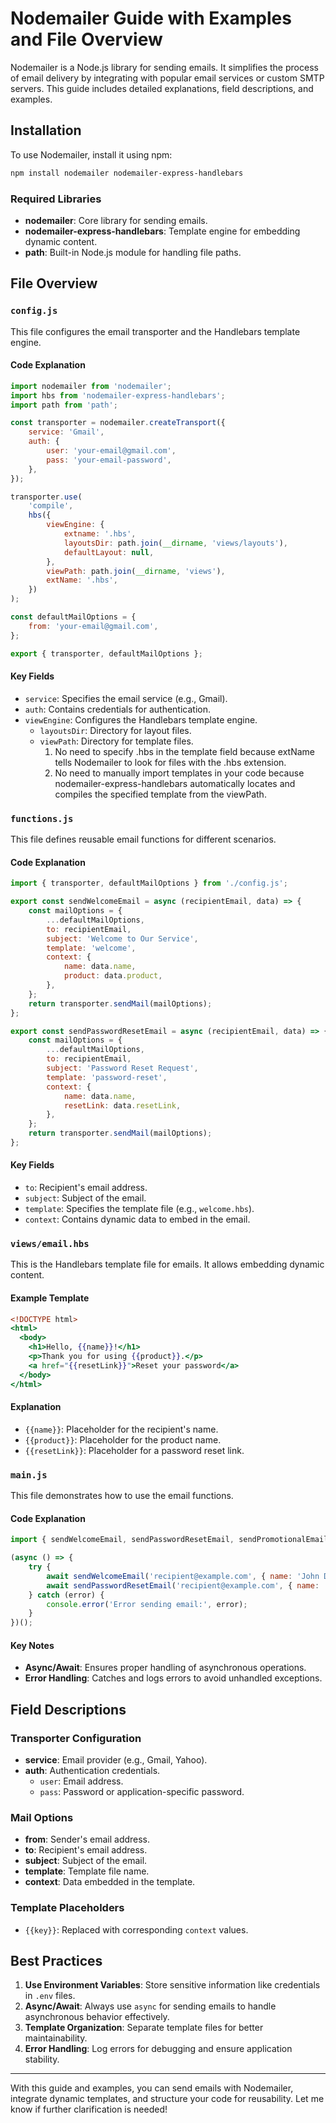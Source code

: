 # Nodemailer Guide with Examples and File Overview

Nodemailer is a Node.js library for sending emails. It simplifies the process of email delivery by integrating with popular email services or custom SMTP servers. This guide includes detailed explanations, field descriptions, and examples.

## Installation

To use Nodemailer, install it using npm:

```bash
npm install nodemailer nodemailer-express-handlebars
```

### Required Libraries
- **nodemailer**: Core library for sending emails.
- **nodemailer-express-handlebars**: Template engine for embedding dynamic content.
- **path**: Built-in Node.js module for handling file paths.

## File Overview

### `config.js`

This file configures the email transporter and the Handlebars template engine.

#### Code Explanation
```javascript
import nodemailer from 'nodemailer';
import hbs from 'nodemailer-express-handlebars';
import path from 'path';

const transporter = nodemailer.createTransport({
    service: 'Gmail',
    auth: {
        user: 'your-email@gmail.com',
        pass: 'your-email-password',
    },
});

transporter.use(
    'compile',
    hbs({
        viewEngine: {
            extname: '.hbs',
            layoutsDir: path.join(__dirname, 'views/layouts'),
            defaultLayout: null,
        },
        viewPath: path.join(__dirname, 'views'),
        extName: '.hbs',
    })
);

const defaultMailOptions = {
    from: 'your-email@gmail.com',
};

export { transporter, defaultMailOptions };
```

#### Key Fields
- `service`: Specifies the email service (e.g., Gmail).
- `auth`: Contains credentials for authentication.
- `viewEngine`: Configures the Handlebars template engine.
  - `layoutsDir`: Directory for layout files.
  - `viewPath`: Directory for template files.
    1. No need to specify .hbs in the template field because extName tells Nodemailer to look for files with the .hbs extension.
    2. No need to manually import templates in your code because nodemailer-express-handlebars automatically locates and compiles the specified template from the viewPath.

### `functions.js`

This file defines reusable email functions for different scenarios.

#### Code Explanation
```javascript
import { transporter, defaultMailOptions } from './config.js';

export const sendWelcomeEmail = async (recipientEmail, data) => {
    const mailOptions = {
        ...defaultMailOptions,
        to: recipientEmail,
        subject: 'Welcome to Our Service',
        template: 'welcome',
        context: {
            name: data.name,
            product: data.product,
        },
    };
    return transporter.sendMail(mailOptions);
};

export const sendPasswordResetEmail = async (recipientEmail, data) => {
    const mailOptions = {
        ...defaultMailOptions,
        to: recipientEmail,
        subject: 'Password Reset Request',
        template: 'password-reset',
        context: {
            name: data.name,
            resetLink: data.resetLink,
        },
    };
    return transporter.sendMail(mailOptions);
};
```

#### Key Fields
- `to`: Recipient's email address.
- `subject`: Subject of the email.
- `template`: Specifies the template file (e.g., `welcome.hbs`).
- `context`: Contains dynamic data to embed in the email.

### `views/email.hbs`

This is the Handlebars template file for emails. It allows embedding dynamic content.

#### Example Template
```hbs
<!DOCTYPE html>
<html>
  <body>
    <h1>Hello, {{name}}!</h1>
    <p>Thank you for using {{product}}.</p>
    <a href="{{resetLink}}">Reset your password</a>
  </body>
</html>
```

#### Explanation
- `{{name}}`: Placeholder for the recipient's name.
- `{{product}}`: Placeholder for the product name.
- `{{resetLink}}`: Placeholder for a password reset link.

### `main.js`

This file demonstrates how to use the email functions.

#### Code Explanation
```javascript
import { sendWelcomeEmail, sendPasswordResetEmail, sendPromotionalEmail } from './functions.js';

(async () => {
    try {
        await sendWelcomeEmail('recipient@example.com', { name: 'John Doe', product: 'Our App' });
        await sendPasswordResetEmail('recipient@example.com', { name: 'John Doe', resetLink: 'http://example.com/reset' });
    } catch (error) {
        console.error('Error sending email:', error);
    }
})();
```

#### Key Notes
- **Async/Await**: Ensures proper handling of asynchronous operations.
- **Error Handling**: Catches and logs errors to avoid unhandled exceptions.

## Field Descriptions

### Transporter Configuration
- **service**: Email provider (e.g., Gmail, Yahoo).
- **auth**: Authentication credentials.
  - `user`: Email address.
  - `pass`: Password or application-specific password.

### Mail Options
- **from**: Sender's email address.
- **to**: Recipient's email address.
- **subject**: Subject of the email.
- **template**: Template file name.
- **context**: Data embedded in the template.

### Template Placeholders
- `{{key}}`: Replaced with corresponding `context` values.

## Best Practices
1. **Use Environment Variables**: Store sensitive information like credentials in `.env` files.
2. **Async/Await**: Always use `async` for sending emails to handle asynchronous behavior effectively.
3. **Template Organization**: Separate template files for better maintainability.
4. **Error Handling**: Log errors for debugging and ensure application stability.

---

With this guide and examples, you can send emails with Nodemailer, integrate dynamic templates, and structure your code for reusability. Let me know if further clarification is needed!
